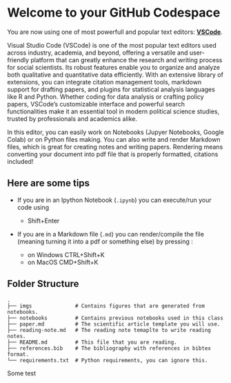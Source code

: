 # Welcome to your GitHub Codespace

You are now using one of most powerfull and popular text editors: **[VSCode](https://code.visualstudio.com/)**.

Visual Studio Code (VSCode) is one of the most popular text editors used across industry, academia, and beyond, offering a versatile and user-friendly platform that can greatly enhance the research and writing process for social scientists. Its robust features enable you to organize and analyze both qualitative and quantitative data efficiently. With an extensive library of extensions, you can integrate citation management tools, markdown support for drafting papers, and plugins for statistical analysis languages like R and Python. Whether coding for data analysis or crafting policy papers, VSCode’s customizable interface and powerful search functionalities make it an essential tool in modern political science studies, trusted by professionals and academics alike.

In this editor, you can easily work on Notebooks (Jupyer Notebooks, Google Colab) or on Python files making. You can also write and render Markdown files, which is great for creating notes and writing papers. Rendering means converting your document into pdf file that is properly formatted, citations included!

## Here are some tips

- If you are in an Ipython Notebook (`.ipynb`) you can execute/run your code using 
    - Shift+Enter

- If you are in a Markdown file (`.md`) you can render/compile the file (meaning turning it into a pdf or something else) by pressing : 
    - on Windows CTRL+Shift+K
    - on MacOS CMD+Shift+K

## Folder Structure

    .
    ├── imgs              # Contains figures that are generated from notebooks.
    ├── notebooks         # Contains previous notebooks used in this class
    ├── paper.md          # The scientific article template you will use.
    ├── reading-note.md   # The reading note temaplte to write reading notes.
    ├── README.md         # This file that you are reading.
    ├── references.bib    # The bibliography with references in bibtex format.
    └── requirements.txt  # Python requirements, you can ignore this.

Some test